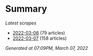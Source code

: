 # Summary
*Latest scrapes*
* [2022-03-06](https://github.com/nuuuwan/news_lk/blob/data/news_lk.2022-03-06.json) (79 articles)
* [2022-03-07](https://github.com/nuuuwan/news_lk/blob/data/news_lk.2022-03-07.json) (158 articles)

*Generated at 07:09PM, March 07, 2022*